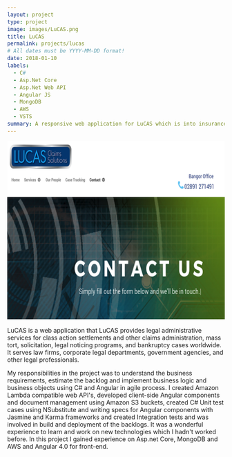 ```yaml
---
layout: project
type: project
image: images/LuCAS.png
title: LuCAS
permalink: projects/lucas
# All dates must be YYYY-MM-DD format!
date: 2018-01-10
labels:
  - C#
  - Asp.Net Core
  - Asp.Net Web API
  - Angular JS
  - MongoDB
  - AWS
  - VSTS
summary: A responsive web application for LuCAS which is into insurance and claim management, I was a full stack .net developer in a team size of 54 people.
---
```


<img class="ui medium right floated rounded image" src="../images/LuCAS.png">

LuCAS is a web application that LuCAS provides legal administrative services for class action settlements and other claims administration, mass
tort, solicitation, legal noticing programs, and bankruptcy cases worldwide. It serves law firms, corporate legal departments, government agencies, and other legal professionals. 
 
My responsibilities in the project was to understand the business requirements, estimate the backlog and implement business logic and business objects using C# and Angular in agile process. I created Amazon Lambda compatible web API's, developed client-side Angular components and document management using Amazon S3 buckets, created C# Unit test cases using NSubstitute and writing specs for Angular components with Jasmine and Karma frameworks and created Integration tests and was involved in build and deployment of the backlogs. It was a wonderful experience to learn and work on new technologies which I hadn't worked before. In this project I gained experience on Asp.net Core, MongoDB and AWS and Angular 4.0 for front-end.
